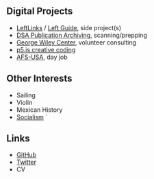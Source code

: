 ## Digital Projects

* [LeftLinks](https://www.leftlinks.org) / [Left Guide](https://left.guide), side project(s)
* [DSA Publication Archiving](https://democraticleft.dsausa.org/issues), scanning/prepping
* [George Wiley Center](https://www.georgewileycenter.org), volunteer consulting
* [p5.js creative coding](/p5)
* [AFS-USA](https://www.afsusa.org), day job

## Other Interests

* Sailing
* Violin
* Mexican History
* [Socialism](/socialism)
`
## Links

* [GitHub](https://github.com/willielaredo)
* [Twitter](https://www.twitter.com/willielaredo)
* CV
